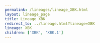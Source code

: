 ```yaml
---
permalink: /lineages/lineage_XBK.html
layout: lineage_page
title: Lineage XBK
redirect_to: ../lineage.html?lineage=XBK
lineage: XBK
children: ['XBK', 'XBK.1']
---
```

